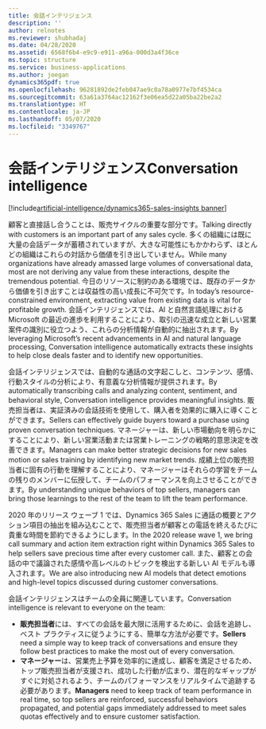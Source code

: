 ```yaml
---
title: 会話インテリジェンス
description: ''
author: relnotes
ms.reviewer: shubhadaj
ms.date: 04/28/2020
ms.assetid: 6568f6b4-e9c9-e911-a96a-000d3a4f36ce
ms.topic: structure
ms.service: business-applications
ms.author: joegan
dynamics365pdf: true
ms.openlocfilehash: 96281892de2feb047ae9c0a78a0977e7bf4534ca
ms.sourcegitcommit: 63a61a3764ac12162f3e06ea5d22a05ba22be2a2
ms.translationtype: HT
ms.contentlocale: ja-JP
ms.lasthandoff: 05/07/2020
ms.locfileid: "3349767"
---
```

# <a name="conversation-intelligence"></a><span data-ttu-id="01b3c-102">会話インテリジェンス</span><span class="sxs-lookup"><span data-stu-id="01b3c-102">Conversation intelligence</span></span>

[!include[artificial-intelligence/dynamics365-sales-insights banner](../includes/artificial-intelligence/dynamics365-sales-insights.md)]

<!--structure start-->
<span data-ttu-id="01b3c-103">顧客と直接話し合うことは、販売サイクルの重要な部分です。</span><span class="sxs-lookup"><span data-stu-id="01b3c-103">Talking directly with customers is an important part of any sales cycle.</span></span> <span data-ttu-id="01b3c-104">多くの組織には既に大量の会話データが蓄積されていますが、大きな可能性にもかかわらず、ほとんどの組織はこれらの対話から価値を引き出していません。</span><span class="sxs-lookup"><span data-stu-id="01b3c-104">While many organizations have already amassed large volumes of conversational data, most are not deriving any value from these interactions, despite the tremendous potential.</span></span> <span data-ttu-id="01b3c-105">今日のリソースに制約のある環境では、既存のデータから価値を引き出すことは収益性の高い成長に不可欠です。</span><span class="sxs-lookup"><span data-stu-id="01b3c-105">In today’s resource-constrained environment, extracting value from existing data is vital for profitable growth.</span></span> <span data-ttu-id="01b3c-106">会話インテリジェンスでは、AI と自然言語処理における Microsoft の最近の進歩を利用することにより、取引の迅速な成立と新しい営業案件の識別に役立つよう、これらの分析情報が自動的に抽出されます。</span><span class="sxs-lookup"><span data-stu-id="01b3c-106">By leveraging Microsoft’s recent advancements in AI and natural language processing, Conversation intelligence automatically extracts these insights to help close deals faster and to identify new opportunities.</span></span>

<span data-ttu-id="01b3c-107">会話インテリジェンスでは、自動的な通話の文字起こしと、コンテンツ、感情、行動スタイルの分析により、有意義な分析情報が提供されます。</span><span class="sxs-lookup"><span data-stu-id="01b3c-107">By automatically transcribing calls and analyzing content, sentiment, and behavioral style, Conversation intelligence provides meaningful insights.</span></span> <span data-ttu-id="01b3c-108">販売担当者は、実証済みの会話技術を使用して、購入者を効果的に購入に導くことができます。</span><span class="sxs-lookup"><span data-stu-id="01b3c-108">Sellers can effectively guide buyers toward a purchase using proven conversation techniques.</span></span> <span data-ttu-id="01b3c-109">マネージャーは、新しい市場動向を明らかにすることにより、新しい営業活動または営業トレーニングの戦略的意思決定を改善できます。</span><span class="sxs-lookup"><span data-stu-id="01b3c-109">Managers can make better strategic decisions for new sales motion or sales training by identifying new market trends.</span></span> <span data-ttu-id="01b3c-110">成績上位の販売担当者に固有の行動を理解することにより、マネージャーはそれらの学習をチームの残りのメンバーに伝授して、チームのパフォーマンスを向上させることができます。</span><span class="sxs-lookup"><span data-stu-id="01b3c-110">By understanding unique behaviors of top sellers, managers can bring those learnings to the rest of the team to lift the team performance.</span></span>

<span data-ttu-id="01b3c-111">2020 年のリリース ウェーブ 1 では、Dynamics 365 Sales に通話の概要とアクション項目の抽出を組み込むことで、販売担当者が顧客との電話を終えるたびに貴重な時間を節約できるようにします。</span><span class="sxs-lookup"><span data-stu-id="01b3c-111">In the 2020 release wave 1, we bring call summary and action item extraction right within Dynamics 365 Sales to help sellers save precious time after every customer call.</span></span>  <span data-ttu-id="01b3c-112">また、顧客との会話の中で議論された感情や高レベルのトピックを検出する新しい AI モデルも導入されます。</span><span class="sxs-lookup"><span data-stu-id="01b3c-112">We are also introducing new AI models that detect emotions and high-level topics discussed during customer conversations.</span></span>  

<span data-ttu-id="01b3c-113">会話インテリジェンスはチームの全員に関連しています。</span><span class="sxs-lookup"><span data-stu-id="01b3c-113">Conversation intelligence is relevant to everyone on the team:</span></span>

- <span data-ttu-id="01b3c-114">**販売担当者**には、すべての会話を最大限に活用するために、会話を追跡し、ベスト プラクティスに従うようにする、簡単な方法が必要です。</span><span class="sxs-lookup"><span data-stu-id="01b3c-114">**Sellers** need a simple way to keep track of conversations and ensure they follow best practices to make the most out of every conversation.</span></span>
- <span data-ttu-id="01b3c-115">**マネージャー**は、営業売上予算を効率的に達成し、顧客を満足させるため、トップ販売担当者が支援され、成功した行動が広まり、潜在的なギャップがすぐに対処されるよう、チームのパフォーマンスをリアルタイムで追跡する必要があります。</span><span class="sxs-lookup"><span data-stu-id="01b3c-115">**Managers** need to keep track of team performance in real time, so top sellers are reinforced, successful behaviors propagated, and potential gaps immediately addressed to meet sales quotas effectively and to ensure customer satisfaction.</span></span>
<!--structure end-->



